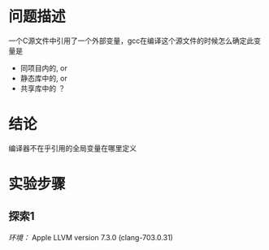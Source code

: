 # 问题描述

一个C源文件中引用了一个外部变量，gcc在编译这个源文件的时候怎么确定此变量是
* 同项目内的, or
* 静态库中的, or
* 共享库中的 ？

# 结论

编译器不在乎引用的全局变量在哪里定义

# 实验步骤

## 探索1

*环境：* Apple LLVM version 7.3.0 (clang-703.0.31)
